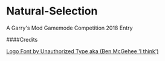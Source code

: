 # Natural-Selection
A Garry's Mod Gamemode Competition 2018 Entry

####Credits

[Logo Font by Unauthorized Type aka (Ben McGehee 'I think')](http://www.fontspace.com/unauthorized-type/touch-of-nature)
